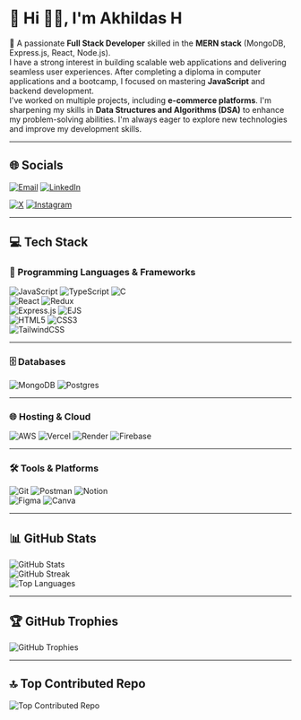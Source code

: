   # 💫 Hi 👋🏻, I'm Akhildas H
👋 A passionate **Full Stack Developer** skilled in the **MERN stack** (MongoDB, Express.js, React, Node.js).  
I have a strong interest in building scalable web applications and delivering seamless user experiences. After completing a diploma in computer applications and a bootcamp, I focused on mastering **JavaScript** and backend development.  
I've worked on multiple projects, including **e-commerce platforms**. I'm sharpening my skills in **Data Structures and Algorithms (DSA)** to enhance my problem-solving abilities. I'm always eager to explore new technologies and improve my development skills.

---

## 🌐 Socials


[![Email](https://img.shields.io/badge/Email-D14836?logo=gmail&logoColor=white)](mailto:akhildas675@gmail.com)
[![LinkedIn](https://img.shields.io/badge/LinkedIn-%230077B5.svg?logo=linkedin&logoColor=white)](https://linkedin.com/in/akhildas675)  


[![X](https://img.shields.io/badge/X-black.svg?logo=X&logoColor=white)](https://x.com/akhildas675)
[![Instagram](https://img.shields.io/badge/Instagram-%23E4405F.svg?logo=Instagram&logoColor=white)](https://instagram.com/akhildas_675) 


---

## 💻 Tech Stack
### 🚀 Programming Languages & Frameworks
![JavaScript](https://img.shields.io/badge/javascript-%23000000.svg?style=for-the-badge&logo=javascript&logoColor=%23F7DF1E) 
![TypeScript](https://img.shields.io/badge/typescript-%23000000.svg?style=for-the-badge&logo=typescript&logoColor=white) 
![C](https://img.shields.io/badge/c-%23000000.svg?style=for-the-badge&logo=c&logoColor=white)  
![React](https://img.shields.io/badge/react-%23000000.svg?style=for-the-badge&logo=react&logoColor=%2361DAFB) 
![Redux](https://img.shields.io/badge/redux-%23000000.svg?style=for-the-badge&logo=redux&logoColor=white)  
![Express.js](https://img.shields.io/badge/express.js-%23000000.svg?style=for-the-badge&logo=express&logoColor=%2361DAFB) 
![EJS](https://img.shields.io/badge/ejs-%23000000.svg?style=for-the-badge&logo=ejs&logoColor=black)  
![HTML5](https://img.shields.io/badge/html5-%23000000.svg?style=for-the-badge&logo=html5&logoColor=white) 
![CSS3](https://img.shields.io/badge/css3-%23000000.svg?style=for-the-badge&logo=css3&logoColor=white)  
![TailwindCSS](https://img.shields.io/badge/tailwindcss-%23000000.svg?style=for-the-badge&logo=tailwind-css&logoColor=white)

---

### 🗄️ Databases
![MongoDB](https://img.shields.io/badge/MongoDB-%23000000.svg?style=for-the-badge&logo=mongodb&logoColor=white) 
![Postgres](https://img.shields.io/badge/postgres-%23000000.svg?style=for-the-badge&logo=postgresql&logoColor=white)

---

### 🌐 Hosting & Cloud
![AWS](https://img.shields.io/badge/AWS-%23000000.svg?style=for-the-badge&logo=amazon-aws&logoColor=white) 
![Vercel](https://img.shields.io/badge/vercel-%23000000.svg?style=for-the-badge&logo=vercel&logoColor=white) 
![Render](https://img.shields.io/badge/Render-%23000000.svg?style=for-the-badge&logo=render&logoColor=white) 
![Firebase](https://img.shields.io/badge/firebase-%23000000.svg?style=for-the-badge&logo=firebase)

---

### 🛠️ Tools & Platforms
![Git](https://img.shields.io/badge/git-%23000000.svg?style=for-the-badge&logo=git&logoColor=white) 
![Postman](https://img.shields.io/badge/Postman-%23000000?style=for-the-badge&logo=postman&logoColor=white) 
![Notion](https://img.shields.io/badge/Notion-%23000000.svg?style=for-the-badge&logo=notion&logoColor=white)  
![Figma](https://img.shields.io/badge/figma-%23000000.svg?style=for-the-badge&logo=figma&logoColor=white) 
![Canva](https://img.shields.io/badge/Canva-%23000000.svg?style=for-the-badge&logo=Canva&logoColor=white)

---

## 📊 GitHub Stats
![GitHub Stats](https://github-readme-stats.vercel.app/api?username=akhildas675&theme=transparent&hide_border=true)  
![GitHub Streak](https://nirzak-streak-stats.vercel.app/?user=akhildas675&theme=transparent&hide_border=true)  
![Top Languages](https://github-readme-stats.vercel.app/api/top-langs/?username=akhildas675&theme=transparent&hide_border=true&layout=compact)

---

## 🏆 GitHub Trophies
![GitHub Trophies](https://github-profile-trophy.vercel.app/?username=akhildas675&theme=radical&no-frame=true&no-bg=true&margin-w=4)

---

## 🔝 Top Contributed Repo
![Top Contributed Repo](https://github-contributor-stats.vercel.app/api?username=akhildas675&limit=5&theme=transparent&combine_all_yearly_contributions=true)


